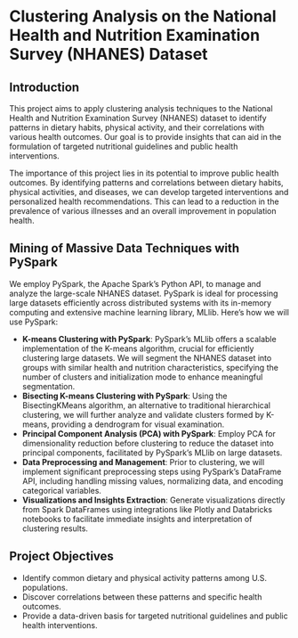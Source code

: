 # Clustering Analysis on the National Health and Nutrition Examination Survey (NHANES) Dataset

## Introduction

This project aims to apply clustering analysis techniques to the National Health and Nutrition Examination Survey (NHANES) dataset to identify patterns in dietary habits, physical activity, and their correlations with various health outcomes. Our goal is to provide insights that can aid in the formulation of targeted nutritional guidelines and public health interventions.

The importance of this project lies in its potential to improve public health outcomes. By identifying patterns and correlations between dietary habits, physical activities, and diseases, we can develop targeted interventions and personalized health recommendations. This can lead to a reduction in the prevalence of various illnesses and an overall improvement in population health.

## Mining of Massive Data Techniques with PySpark

We employ PySpark, the Apache Spark’s Python API, to manage and analyze the large-scale NHANES dataset. PySpark is ideal for processing large datasets efficiently across distributed systems with its in-memory computing and extensive machine learning library, MLlib. Here’s how we will use PySpark:

- **K-means Clustering with PySpark**: PySpark’s MLlib offers a scalable implementation of the K-means algorithm, crucial for efficiently clustering large datasets. We will segment the NHANES dataset into groups with similar health and nutrition characteristics, specifying the number of clusters and initialization mode to enhance meaningful segmentation.
- **Bisecting K-means Clustering with PySpark**: Using the BisectingKMeans algorithm, an alternative to traditional hierarchical clustering, we will further analyze and validate clusters formed by K-means, providing a dendrogram for visual examination.
- **Principal Component Analysis (PCA) with PySpark**: Employ PCA for dimensionality reduction before clustering to reduce the dataset into principal components, facilitated by PySpark’s MLlib on large datasets.
- **Data Preprocessing and Management**: Prior to clustering, we will implement significant preprocessing steps using PySpark’s DataFrame API, including handling missing values, normalizing data, and encoding categorical variables.
- **Visualizations and Insights Extraction**: Generate visualizations directly from Spark DataFrames using integrations like Plotly and Databricks notebooks to facilitate immediate insights and interpretation of clustering results.

## Project Objectives

- Identify common dietary and physical activity patterns among U.S. populations.
- Discover correlations between these patterns and specific health outcomes.
- Provide a data-driven basis for targeted nutritional guidelines and public health interventions.

